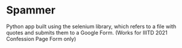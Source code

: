 # Spammer

Python app built using the selenium library, which refers to a file with quotes and submits them to a Google Form.
(Works for IIITD 2021 Confession Page Form only)
